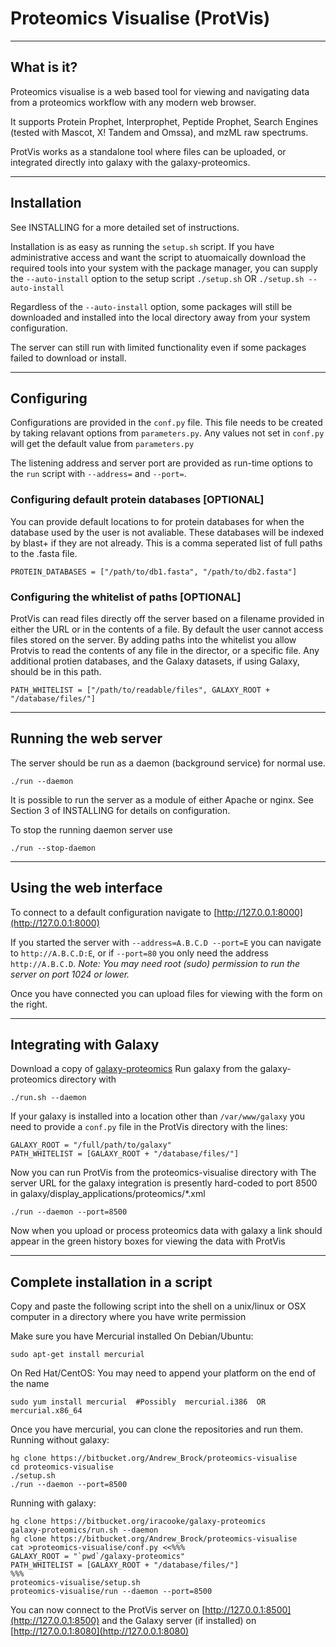 # Proteomics Visualise (ProtVis)

***

## What is it?

Proteomics visualise is a web based tool for viewing and navigating data from a proteomics workflow with any modern web browser.

It supports Protein Prophet, Interprophet, Peptide Prophet, Search Engines (tested with Mascot, X! Tandem and Omssa), and mzML raw spectrums.

ProtVis works as a standalone tool where files can be uploaded, or integrated directly into galaxy with the galaxy-proteomics.

***

## Installation

See INSTALLING for a more detailed set of instructions.

Installation is as easy as running the `setup.sh` script.
If you have administrative access and want the script to atuomaically download the required tools into your system with the package manager, you can supply the `--auto-install` option to the setup script
`./setup.sh` OR `./setup.sh --auto-install`

Regardless of the `--auto-install` option, some packages will still be downloaded and installed into the local directory away from your system configuration.

The server can still run with limited functionality even if some packages failed to download or install.

***

## Configuring

Configurations are provided in the `conf.py` file.
This file needs to be created by taking relavant options from `parameters.py`. Any values not set in `conf.py` will get the default value from `parameters.py`

The listening address and server port are provided as run-time options to the `run` script with `--address=` and `--port=`.

### Configuring default protein databases [OPTIONAL]

You can provide default locations to for protein databases for when the database used by the user is not avaliable.
These databases will be indexed by blast+ if they are not already.
This is a comma seperated list of full paths to the .fasta file.

    PROTEIN_DATABASES = ["/path/to/db1.fasta", "/path/to/db2.fasta"]

### Configuring the whitelist of paths [OPTIONAL]

ProtVis can read files directly off the server based on a filename provided in either the URL or in the contents of a file.
By default the user cannot access files stored on the server. By adding paths into the whitelist you allow Protvis to read the contents of any file in the director, or a specific file.
Any additional protien databases, and the Galaxy datasets, if using Galaxy, should be in this path.

    PATH_WHITELIST = ["/path/to/readable/files", GALAXY_ROOT + "/database/files/"]

***

## Running the web server

The server should be run as a daemon (background service) for normal use.

    ./run --daemon

It is possible to run the server as a module of either Apache or nginx. See Section 3 of INSTALLING for details on configuration.

To stop the running daemon server use

    ./run --stop-daemon

***

## Using the web interface

To connect to a default configuration navigate to [http://127.0.0.1:8000](http://127.0.0.1:8000)

If you started the server with `--address=A.B.C.D --port=E` you can navigate to `http://A.B.C.D:E`, or if `--port=80` you only need the address `http://A.B.C.D`.
_Note: You may need root (sudo) permission to run the server on port 1024 or lower._

Once you have connected you can upload files for viewing with the form on the right.

***

## Integrating with Galaxy

Download a copy of [galaxy-proteomics](https://bitbucket.org/iracooke/protk/overview)
Run galaxy from the galaxy-proteomics directory with

    ./run.sh --daemon

If your galaxy is installed into a location other than `/var/www/galaxy` you need to provide a `conf.py` file in the ProtVis directory with the lines:

    GALAXY_ROOT = "/full/path/to/galaxy"
    PATH_WHITELIST = [GALAXY_ROOT + "/database/files/"]
    

Now you can run ProtVis from the proteomics-visualise directory with
The server URL for the galaxy integration is presently hard-coded to port 8500 in galaxy/display_applications/proteomics/*.xml

    ./run --daemon --port=8500

Now when you upload or process proteomics data with galaxy a link should appear in the green history boxes for viewing the data with ProtVis

***

## Complete installation in a script

Copy and paste the following script into the shell on a unix/linux or OSX computer in a directory where you have write permission

Make sure you have Mercurial installed
On Debian/Ubuntu:

    sudo apt-get install mercurial

On Red Hat/CentOS: You may need to append your platform on the end of the name

    sudo yum install mercurial  #Possibly  mercurial.i386  OR  mercurial.x86_64

Once you have mercurial, you can clone the repositories and run them.
Running without galaxy:

    hg clone https://bitbucket.org/Andrew_Brock/proteomics-visualise
    cd proteomics-visualise
    ./setup.sh
    ./run --daemon --port=8500
    
Running with galaxy:

    hg clone https://bitbucket.org/iracooke/galaxy-proteomics
    galaxy-proteomics/run.sh --daemon
    hg clone https://bitbucket.org/Andrew_Brock/proteomics-visualise
    cat >proteomics-visualise/conf.py <<%%%
    GALAXY_ROOT = "`pwd`/galaxy-proteomics"
    PATH_WHITELIST = [GALAXY_ROOT + "/database/files/"]
    %%%
    proteomics-visualise/setup.sh
    proteomics-visualise/run --daemon --port=8500

You can now connect to the ProtVis server on [http://127.0.0.1:8500](http://127.0.0.1:8500) and the Galaxy server (if installed) on [http://127.0.0.1:8080](http://127.0.0.1:8080)
